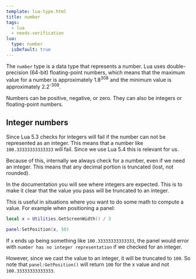 ```yaml
---
template: lua-type.html
title: number
tags:
  - lua
  - needs-verification
lua:
  type: number
  isDefault: true
---
```


The `number` type is a data type that represents a number.
Lua uses double-precision (64-bit) floating-point numbers, which means that the
maximum value for a number is approximately 1.8<sup>308</sup> and the minimum
value is approximately 2.2<sup>-308</sup>.

Numbers can be positive, negative, or zero. They can also be integers or
floating-point numbers.

## Integer numbers

Since Lua 5.3 checks for integers will fail if the number can not be represented
as an integer. This means that a number like `100.33333333333333` will fail.
Since we use Lua 5.4 this is relevant for us.

Because of this, internally we always check for a number, even if we need an
integer. This means that any decimal portion is truncated (lost, not rounded).

In the documentation you will see where integers are expected. This is to make
it clear that the value you pass will be truncated to an integer.

This is useful in situations where you want to do some math to compute a value.
For example when positioning a panel:

  ```lua
  local x = Utilities.GetScreenWidth() / 3

  panel:SetPosition(x, 50)
  ```

If `x` ends up being something like `100.33333333333333`, the panel would
error with `number has no integer representation` if we checked for an integer.

However, since we cast the value to an integer, it will be truncated to `100`.
So note that `panel:GetPosition()` will return `100` for the x value and not
`100.33333333333333`.
